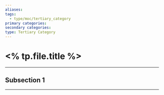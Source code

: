 ```yaml
---
aliases:
tags:
  - type/moc/tertiary_category
primary categories:
secondary categories:
type: Tertiary Category
---
```

# <% tp.file.title %>

***

## Subsection 1


***
